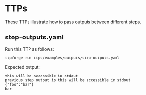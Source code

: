 # TTPs

These TTPs illustrate how to pass outputs between different steps.

## step-outputs.yaml


Run this TTP as follows:

```
ttpforge run ttps/examples/outputs/step-outputs.yaml
```

Expected output:

```
this will be accessible in stdout
previous step output is this will be accessible in stdout
{"foo":"bar"}
bar
```

